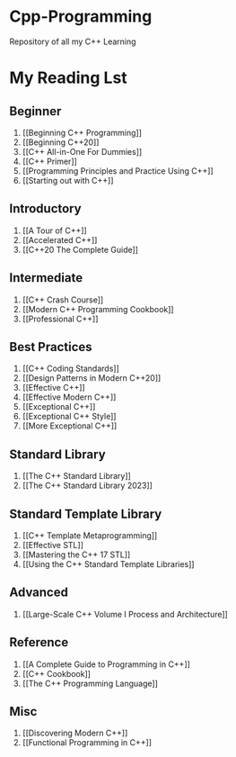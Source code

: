 # Cpp-Programming
Repository of all my C++ Learning

# My Reading Lst

## Beginner

1. [[Beginning C++ Programming]]
2.  [[Beginning C++20]]
3.  [[C++ All-in-One For Dummies]]
4. [[C++ Primer]]
5. [[Programming Principles and Practice Using C++]]
6. [[Starting out with C++]]

## Introductory

1. [[A Tour of C++]]
2. [[Accelerated C++]]
3. [[C++20 The Complete Guide]]

## Intermediate

1. [[C++ Crash Course]]
2. [[Modern C++ Programming Cookbook]]
3. [[Professional C++]]

## Best Practices

1. [[C++ Coding Standards]]
2. [[Design Patterns in Modern C++20]]
3. [[Effective C++]]
4. [[Effective Modern C++]]
5. [[Exceptional C++]]
6. [[Exceptional C++ Style]]
7. [[More Exceptional C++]]

## Standard Library

1. [[The C++ Standard Library]]
2. [[The C++ Standard Library 2023]]

## Standard Template Library

1. [[C++ Template Metaprogramming]]
2. [[Effective STL]]
3. [[Mastering the C++ 17 STL]]
4. [[Using the C++ Standard Template Libraries]]

## Advanced

1. [[Large-Scale C++ Volume I Process and Architecture]]

## Reference
1. [[A Complete Guide to Programming in C++]]
2. [[C++ Cookbook]]
3. [[The C++ Programming Language]]

## Misc

1. [[Discovering Modern C++]]
2. [[Functional Programming in C++]]
